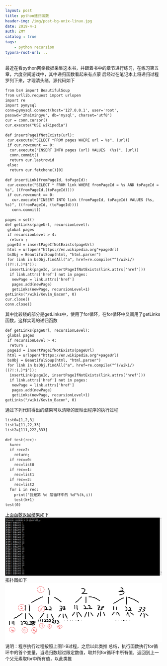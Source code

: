 ```yaml
---
layout: post
title: python递归函数
header-img: /img/post-bg-unix-linux.jpg
date: 2019-4-1
auth: ZMY
catalog : true
tags:
    - python recursion
typora-root-url: ..
---
```

最近在看python网络数据采集这本书，并跟着书中的章节进行练习，在练习第五章，六度空间游戏中，其中递归函数看起来有点蒙
后经过在笔记本上将递归过程罗列下来，才理清头绪，源代码如下

```code
from bs4 import BeautifulSoup
from urllib.request import urlopen
import re
import pymysql
conn=pymysql.connect(host='127.0.0.1', user='root', passwd='zhaimingyu', db='mysql', charset='utf8')
cur = conn.cursor()
cur.execute("USE wikipedia")

def insertPageIfNotExists(url):
 cur.execute("SELECT *FROM pages WHERE url = %s", (url))
 if cur.rowcount == 0:
  cur.execute("INSERT INTO pages (url) VALUES  (%s)", (url))
  conn.commit()
  return cur.lastrowid
 else:
  return cur.fetchone()[0]

def insertLink(fromPageId, toPageId):
 cur.execute("SELECT * FROM link WHERE fromPageId = %s AND toPageId = %s", ((fromPageId,(toPageId))))
 if cur.rowcount == 0:
   cur.execute("INSERT INTO link (fromPageId, toPageId) VALUES (%s, %s)", ((fromPageId, (toPageId))))
   conn.commit()

pages = set()
def getLinks(pageUrl, recursionLevel):
 global pages
 if recursionLevel > 4:
  return ;
 pageId = insertPageIfNotExists(pageUrl)
 html = urlopen("https://en.wikipedia.org"+pageUrl)
 bsObj = BeautifulSoup(html, "html.parser")
 for link in bsObj.findAll("a", href=re.compile("^(/wiki/)((?!:).)*$")):
  insertLink(pageId, insertPageIfNotExists(link.attrs['href']))
  if link.attrs['href'] not in pages:
   newPage = link.attrs['href']
   pages.add(newPage)
   getLinks(newPage, recursionLevel+1)
getLinks("/wiki/Kevin_Bacon", 0)
cur.close()
conn.close()
```


其中比较绕的部分是getLinks中，使用了for循环，在for循环中又调用了getLinks函数，这样实现的递归函数
```code
def getLinks(pageUrl, recursionLevel):
 global pages
 if recursionLevel > 4:
  return ;
 pageId = insertPageIfNotExists(pageUrl)
 html = urlopen("https://en.wikipedia.org"+pageUrl)
 bsObj = BeautifulSoup(html, "html.parser")
 for link in bsObj.findAll("a", href=re.compile("^(/wiki/)((?!:).)*$")):
  insertLink(pageId, insertPageIfNotExists(link.attrs['href']))
  if link.attrs['href'] not in pages:
   newPage = link.attrs['href']
   pages.add(newPage)
   getLinks(newPage, recursionLevel+1)
getLinks("/wiki/Kevin_Bacon", 0)
```
通过下列代码得出的结果可以清晰的反映出程序的执行过程
```code
list0=[1,2,3]
list1=[11,22,33]
list2=[111,222,333]

def test(rec):
  k=rec
  if rec>2:
    return;
  if rec==0:
    rec=list0
  if rec==1:
    rec=list1
  if rec==2:
    rec=list2
  for i in rec:
    print("我是第 %d 层循环中的 %d"%(k,i))
    test(k+1)
test(0)
```
上面函数返回结果如下  
![](/img/python_recursion/111.png) 
拓扑图如下  
![](/img/python_recursion/222.png) 
说明：程序执行过程按照上图1-9过程，之后以此类推
总结，执行函数执行for循环中的首个变量，当递归数超过限定数值，取并列for循环中所有值，返回到上一个父元素取for中所有值，以此类推
